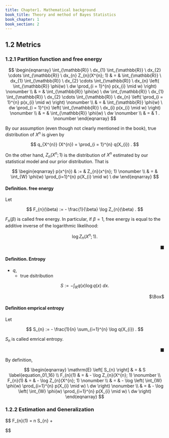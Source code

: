 ```yaml
---
title: Chapter1. Mathematical background
book_title: Theory and method of Bayes Statistics
book_chapter: 1
book_section: 2
---
```


## 1.2 Metrics


### 1.2.1 Partition function and free energy

$$
\begin{eqnarray}
    \int_{\mathbb{R}}
    \ dx_{1}
    \int_{\mathbb{R}}
    \ dx_{2}
    \cdots
    \int_{\mathbb{R}}
    \ dx_{n}
    Z_{n}(X^{n}; 1)
    & = &
        \int_{\mathbb{R}}
        \ dx_{1}
        \int_{\mathbb{R}}
        \ dx_{2}
        \cdots
        \int_{\mathbb{R}}
        \ dx_{n}
        \left(
            \int_{\mathbb{R}}
                \phi(w)
            \ dw
            \prod_{i = 1}^{n}
                p(x_{i} \mid w)
        \right)
    \nonumber
    \\
    & = &
        \int_{\mathbb{R}}
            \phi(w)
        \ dw
        \int_{\mathbb{R}}
        \ dx_{1}
        \int_{\mathbb{R}}
        \ dx_{2}
        \cdots
        \int_{\mathbb{R}}
        \ dx_{n}
        \left(
            \prod_{i = 1}^{n}
                p(x_{i} \mid w)
        \right)
    \nonumber
    \\
    & = &
        \int_{\mathbb{R}}
            \phi(w)
        \ dw
        \prod_{i = 1}^{n}
        \left(
            \int_{\mathbb{R}}
            \ dx_{i}
            p(x_{i} \mid w)
        \right)
    \nonumber
    \\
    & = &
        \int_{\mathbb{R}}
            \phi(w)
        \ dw
    \nonumber
    \\
    & = &
        1
    .
    \nonumber
\end{eqnarray}
$$

By our assumption (even though not clearly mentioned in the book), true distribution of $X^{n}$ is given by

$$
    q_{X^{n}}
    (X^{n})
    =
    \prod_{i = 1}^{n}
        q(X_{i})
    .
$$

On the other hand, $Z_{n}(X^{n}; 1)$ is the distribution of $X^{n}$ estimated by our statistical model and our prior distribution.
That is

$$
\begin{eqnarray}
    p(x^{n})
    & := &
        Z_{n}(x^{n}; 1)
    \nonumber
    \\
    & = &
        \int_{W}
            \phi(w)
            \prod_{i=1}^{n}
                p(X_{i} \mid w)
        \ dw
\end{eqnarray}
$$

#### Definition. free energy
Let

$$
    F_{n}(\beta)
    :=
    -
    \frac{1}{\beta}
    \log Z_{n}(\beta)
    .
$$

$F_{n}(\beta)$ is called free energy.
In particular, if $\beta = 1$, free energy is equal to the additive inverse of the logarithmic likelihood:

$$
    \log Z_{n}(X^{n}; 1)
    .
$$

<div class="end-of-statement" style="text-align: right">■</div>

#### Definition. Entropy
* $q$,
    * true dsitribution

$$
    S
    :=
    -
    \int_{\mathbb{R}}
        q(x)
        \log q(x)
    \ dx
    .
$$

<div class="QED" style="text-align: right">$\Box$</div>

#### Definition emprical entropy
Let

$$
    S_{n}
    :=
    -
    \frac{1}{n}
    \sum_{i=1}^{n}
        \log q(X_{i})
    .
$$

$S_{n}$ is called emrical entropy.

<div class="end-of-statement" style="text-align: right">■</div>

By definition,

$$
\begin{eqnarray}
    \mathrm{E}
    \left[
        S_{n}
    \right]
    & = &
        S
    \label{equation_01_16}
    \\
    F_{n}(1)
    & = &
        - \log Z_{n}(X^{n}; 1)
    \nonumber
    \\
    F_{n}(1)
    & = &
        - \log Z_{n}(X^{n}; 1)
    \nonumber
    \\
    & = &
        - \log
        \left(
            \int_{W}
                \phi(w)
                \prod_{i=1}^{n}
                    p(X_{i} \mid w)
            \ dw
        \right)
    \nonumber
    \\
    & = &
        - \log
        \left(
            \int_{W}
                \phi(w)
                \prod_{i=1}^{n}
                    p(X_{i} \mid w)
            \ dw
        \right)
\end{eqnarray}
$$


### 1.2.2 Estimation and Generalization

$$
    F_{n}(1)
    =
    n S_{n}
    +

$$

